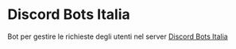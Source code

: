 # Discord Bots Italia
Bot per gestire le richieste degli utenti nel server [Discord Bots Italia](https://discord.gg/VPEeRAH)
